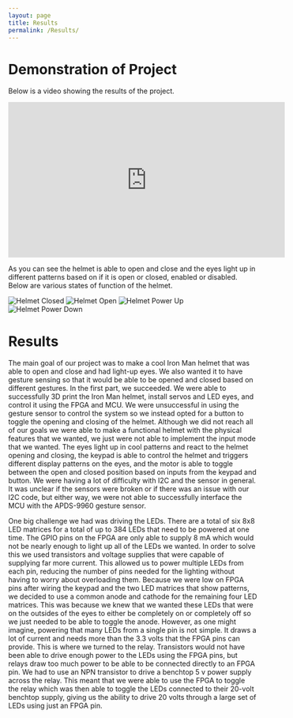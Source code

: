 ```yaml
---
layout: page
title: Results
permalink: /Results/
---
```


# Demonstration of Project

Below is a video showing the results of the project. 

<iframe width="560" height="315" src="https://www.youtube.com/embed/C_qrYeCEahk" frameborder="0" allow="autoplay; encrypted-media" allowfullscreen></iframe>

As you can see the helmet is able to open and close and the eyes light up in different patterns based on if it is open or closed, enabled or disabled. Below are various states of function of the helmet.

![Helmet Closed](./assets/img/helmetClosed.jpg)
![Helmet Open](./assets/img/helmetOpen.jpg)
![Helmet Power Up](./assets/img/helmetPowerUp.jpg)
![Helmet Power Down](./assets/img/helmetPowerDown.jpg)

# Results

The main goal of our project was to make a cool Iron Man helmet that was able to open and close and had light-up eyes. We also wanted it to have gesture sensing so that it would be able to be opened and closed based on different gestures. In the first part, we succeeded. We were able to successfully 3D print the Iron Man helmet, install servos and LED eyes, and control it using the FPGA and MCU. We were unsuccessful in using the gesture sensor to control the system so we instead opted for a button to toggle the opening and closing of the helmet. Although we did not reach all of our goals we were able to make a functional helmet with the physical features that we wanted, we just were not able to implement the input mode that we wanted. The eyes light up in cool patterns and react to the helmet opening and closing, the keypad is able to control the helmet and triggers different display patterns on the eyes, and the motor is able to toggle between the open and closed position based on inputs from the keypad and button. We were having a lot of difficulty with I2C and the sensor in general. It was unclear if the sensors were broken or if there was an issue with our I2C code, but either way, we were not able to successfully interface the MCU with the APDS-9960 gesture sensor.

One big challenge we had was driving the LEDs. There are a total of six 8x8 LED matrices for a total of up to 384 LEDs that need to be powered at one time. The GPIO pins on the FPGA are only able to supply 8 mA which would not be nearly enough to light up all of the LEDs we wanted. In order to solve this we used transistors and voltage supplies that were capable of supplying far more current. This allowed us to power multiple LEDs from each pin, reducing the number of pins needed for the lighting without having to worry about overloading them. Because we were low on FPGA pins after wiring the keypad and the two LED matrices that show patterns, we decided to use a common anode and cathode for the remaining four LED matrices. This was because we knew that we wanted these LEDs that were on the outsides of the eyes to either be completely on or completely off so we just needed to be able to toggle the anode. However, as one might imagine, powering that many LEDs from a single pin is not simple. It draws a lot of current and needs more than the 3.3 volts that the FPGA pins can provide. This is where we turned to the relay. Transistors would not have been able to drive enough power to the LEDs using the FPGA pins, but relays draw too much power to be able to be connected directly to an FPGA pin. We had to use an NPN transistor to drive a benchtop 5 v power supply across the relay. This meant that we were able to use the FPGA to toggle the relay which was then able to toggle the LEDs connected to their 20-volt benchtop supply, giving us the ability to drive 20 volts through a large set of LEDs using just an FPGA pin.
